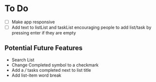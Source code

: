 # To Do
- [ ] Make app responsive
- [ ] Add text to listList and taskList encouraging people to add list/task by pressing enter if they are empty
## Potential Future Features
- Search List
- Change Completed symbol to a checkmark
- Add a */* tasks completed next to list title
- Add list-item word break
